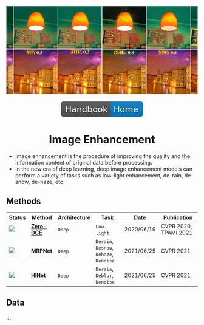 <div align="center">
<img width="800" src="data/image_enhancement.png">
<br><br>
<div>
	<a href="https://github.com/phlong3105/one/blob/master/handbook/README.md"><img src="../../data/badge/handbook_home.svg"></a>
</div>

Image Enhancement
=============================

</div>

- Image enhancement is the procedure of improving the quality and the 
information content of original data before processing.
- In the new era of deep learning, deep image enhancement models can perform a 
variety of tasks such as low-light enhancement, de-rain, de-snow, de-haze, etc.

## Methods

| Status                             | Method                      | Architecture | Task                                    | Date       | Publication                     |
|:-----------------------------------|-----------------------------|--------------|-----------------------------------------|------------|---------------------------------|
| <img src="../data/badge/read.svg"> | [**Zero-DCE**](zero_dce.md) | `Deep`       | `Low-light`                             | 2020/06/19 | CVPR&nbsp;2020, TPAMI&nbsp;2021 |
| <img src="../data/badge/read.svg"> | **MRPNet**                  | `Deep`       | `Derain`, `Desnow`, `Dehaze`, `Denoise` | 2021/06/25 | CVPR&nbsp;2021                  |
| <img src="../data/badge/read.svg"> | [**HINet**](hinet.md)       | `Deep`       | `Derain`, `Deblur`, `Denoise`           | 2021/06/25 | CVPR&nbsp;2021                  |

## Data
...
